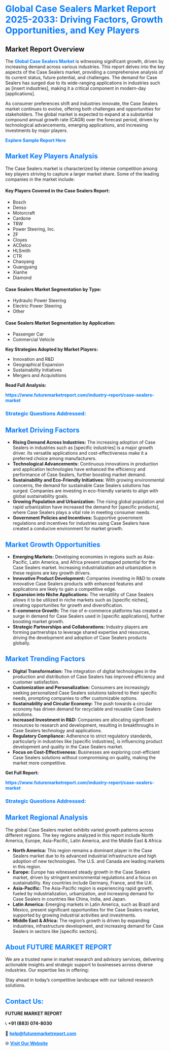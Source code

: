 <h1 style="color: #007BFF;">Global Case Sealers Market Report 2025-2033: Driving Factors, Growth Opportunities, and Key Players</h1>

<section id="overview">
<h2>Market Report Overview</h2>
<p>The <a href="https://www.futuremarketreport.com/industry-report/case-sealers-market" style="color: #007BFF; text-decoration: none;"><strong>Global Case Sealers Market</strong></a> is witnessing significant growth, driven by increasing demand across various industries. This report delves into the key aspects of the Case Sealers market, providing a comprehensive analysis of its current status, future potential, and challenges. The demand for Case Sealers has surged due to its wide-ranging applications in industries such as [insert industries], making it a critical component in modern-day [applications].</p>
<p>As consumer preferences shift and industries innovate, the Case Sealers market continues to evolve, offering both challenges and opportunities for stakeholders. The global market is expected to expand at a substantial compound annual growth rate (CAGR) over the forecast period, driven by technological advancements, emerging applications, and increasing investments by major players.</p>
</section>

<section id="overview">
<p><a href="https://www.futuremarketreport.com/request-sample/reportId=33665" style="color: #007BFF; text-decoration: none;"><strong>Explore Sample Report Here</strong></a></p>
</section>

<section id="key-players">
<h2 style="color: #007BFF;">Market Key Players Analysis</h2>
<p>The Case Sealers market is characterized by intense competition among key players striving to capture a larger market share. Some of the leading companies in the market include:</p>
<h4>Key Players Covered in the Case Sealers Report:</h4>
<ul><li>Bosch</li><li>Denso</li><li>Motorcraft</li><li>Cardone</li><li>TRW</li><li>Power Steering, Inc.</li><li>ZF</li><li>Cloyes</li><li>ACDelco</li><li>HLSmith</li><li>CTR</li><li>Chaoyang</li><li>Guangyang</li><li>Xianhe</li><li>Diamond</li></ul>
<h4>Case Sealers Market Segmentation by Type:</h4>
<ul><li>Hydraulic Power Steering</li><li>Electric Power Steering</li><li>Other</li></ul>

<h4>Case Sealers Market Segmentation by Application:</h4>
<ul><li>Passenger Car</li><li>Commercial Vehicle</li></ul>
<p><strong>Key Strategies Adopted by Market Players:</strong></p>
<ul>
<li>Innovation and R&D</li>
<li>Geographical Expansion</li>
<li>Sustainability Initiatives</li>
<li>Mergers and Acquisitions</li>
</ul>
</section>

<section>
<p><strong>Read Full Analysis: </strong></p><a href="https://www.futuremarketreport.com/industry-report/case-sealers-market" style="color: #007BFF; text-decoration: none;"><strong>https://www.futuremarketreport.com/industry-report/case-sealers-market</strong></a>
<h3 style="color: #007BFF;">Strategic Questions Addressed:</h3>
</section>

<section id="driving-factors">
<h2 style="color: #007BFF;">Market Driving Factors</h2>
<ul>
<li><strong>Rising Demand Across Industries:</strong> The increasing adoption of Case Sealers in industries such as [specific industries] is a major growth driver. Its versatile applications and cost-effectiveness make it a preferred choice among manufacturers.</li>
<li><strong>Technological Advancements:</strong> Continuous innovations in production and application technologies have enhanced the efficiency and performance of Case Sealers, further boosting market demand.</li>
<li><strong>Sustainability and Eco-Friendly Initiatives:</strong> With growing environmental concerns, the demand for sustainable Case Sealers solutions has surged. Companies are investing in eco-friendly variants to align with global sustainability goals.</li>
<li><strong>Growing Population and Urbanization:</strong> The rising global population and rapid urbanization have increased the demand for [specific products], where Case Sealers plays a vital role in meeting consumer needs.</li>
<li><strong>Government Policies and Incentives:</strong> Supportive government regulations and incentives for industries using Case Sealers have created a conducive environment for market growth.</li>
</ul>
</section>

<section id="growth-opportunities">
<h2 style="color: #007BFF;">Market Growth Opportunities</h2>
<ul>
<li><strong>Emerging Markets:</strong> Developing economies in regions such as Asia-Pacific, Latin America, and Africa present untapped potential for the Case Sealers market. Increasing industrialization and urbanization in these regions are key growth drivers.</li>
<li><strong>Innovative Product Development:</strong> Companies investing in R&D to create innovative Case Sealers products with enhanced features and applications are likely to gain a competitive edge.</li>
<li><strong>Expansion into Niche Applications:</strong> The versatility of Case Sealers allows it to be utilized in niche markets such as [specific niches], creating opportunities for growth and diversification.</li>
<li><strong>E-commerce Growth:</strong> The rise of e-commerce platforms has created a surge in demand for Case Sealers used in [specific applications], further boosting market growth.</li>
<li><strong>Strategic Partnerships and Collaborations:</strong> Industry players are forming partnerships to leverage shared expertise and resources, driving the development and adoption of Case Sealers products globally.</li>
</ul>
</section>

<section id="trending-factors">
<h2 style="color: #007BFF;">Market Trending Factors</h2>
<ul>
<li><strong>Digital Transformation:</strong> The integration of digital technologies in the production and distribution of Case Sealers has improved efficiency and customer satisfaction.</li>
<li><strong>Customization and Personalization:</strong> Consumers are increasingly seeking personalized Case Sealers solutions tailored to their specific needs, prompting companies to offer customizable options.</li>
<li><strong>Sustainability and Circular Economy:</strong> The push towards a circular economy has driven demand for recyclable and reusable Case Sealers solutions.</li>
<li><strong>Increased Investment in R&D:</strong> Companies are allocating significant resources to research and development, resulting in breakthroughs in Case Sealers technology and applications.</li>
<li><strong>Regulatory Compliance:</strong> Adherence to strict regulatory standards, particularly in industries like [specific industries], is influencing product development and quality in the Case Sealers market.</li>
<li><strong>Focus on Cost-Effectiveness:</strong> Businesses are exploring cost-efficient Case Sealers solutions without compromising on quality, making the market more competitive.</li>
</ul>
</section>

<section>
<p><strong>Get Full Report: </strong></p><a href="https://www.futuremarketreport.com/industry-report/case-sealers-market" style="color: #007BFF; text-decoration: none;"><strong>https://www.futuremarketreport.com/industry-report/case-sealers-market</strong></a>
<h3 style="color: #007BFF;">Strategic Questions Addressed:</h3>
</section>


<section id="regional-analysis">
<h2 style="color: #007BFF;">Market Regional Analysis</h2>
<p>The global Case Sealers market exhibits varied growth patterns across different regions. The key regions analyzed in this report include North America, Europe, Asia-Pacific, Latin America, and the Middle East & Africa:</p>
<ul>
<li><strong>North America:</strong> This region remains a dominant player in the Case Sealers market due to its advanced industrial infrastructure and high adoption of new technologies. The U.S. and Canada are leading markets in this region.</li>
<li><strong>Europe:</strong> Europe has witnessed steady growth in the Case Sealers market, driven by stringent environmental regulations and a focus on sustainability. Key countries include Germany, France, and the U.K.</li>
<li><strong>Asia-Pacific:</strong> The Asia-Pacific region is experiencing rapid growth, fueled by industrialization, urbanization, and increasing demand for Case Sealers in countries like China, India, and Japan.</li>
<li><strong>Latin America:</strong> Emerging markets in Latin America, such as Brazil and Mexico, present significant opportunities for the Case Sealers market, supported by growing industrial activities and investments.</li>
<li><strong>Middle East & Africa:</strong> The region’s growth is driven by expanding industries, infrastructure development, and increasing demand for Case Sealers in sectors like [specific sectors].</li>
</ul>
</section>

<footer>
<h2 style="color: #007BFF;">About FUTURE MARKET REPORT</h2>
<p>We are a trusted name in market research and advisory services, delivering actionable insights and strategic support to businesses across diverse industries. Our expertise lies in offering:</p>

<p>Stay ahead in today’s competitive landscape with our tailored research solutions.</p>

<h2 style="color: #007BFF;">Contact Us:</h2>
<p><strong>FUTURE MARKET REPORT</strong></p>
<p>📞 <strong>+91 (883) 074-8030</strong></p>
<p>📧 <strong><a href="mailto:help@futuremarketreport.com" style="color: #007BFF;">help@futuremarketreport.com</a></strong></p>
<p>🌐 <strong><a href="https://www.futuremarketreport.com/" style="color: #007BFF;">Visit Our Website</a></strong></p>
</footer>